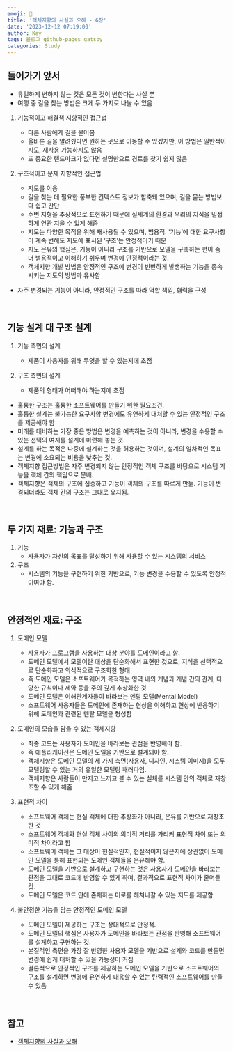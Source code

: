 ```yaml
---
emoji: 👋
title: '객체지향의 사실과 오해 - 6장'
date: '2023-12-12 07:19:00'
author: Kay
tags: 블로그 github-pages gatsby
categories: Study
---
```


## 들어가기 앞서

- 유일하게 변하지 않는 것은 모든 것이 변한다는 사실 뿐
- 여행 중 길을 찾는 방법은 크게 두 가지로 나눌 수 있음

1. 기능적이고 해결책 지향적인 접근법

   - 다른 사람에게 길을 물어봄
   - 올바른 길을 알려줬다면 원하는 곳으로 이동할 수 있겠지만, 이 방법은 일반적이지도, 재사용 가능하지도 않음
   - 또 중요한 랜드마크가 없다면 설명만으로 경로를 찾기 쉽지 않음

2. 구조적이고 문제 지향적인 접근법
   - 지도를 이용
   - 길을 찾는 데 필요한 풍부한 컨텍스트 정보가 함축돼 있으며, 길을 묻는 방법보다 쉽고 간단
   - 주변 지형을 추상적으로 표현하기 때문에 실세계의 환경과 우리의 지식을 밀접하게 연관 지을 수 있게 해줌
   - 지도는 다양한 목적을 위해 재사용될 수 있으며, 범용적. ‘기능’에 대한 요구사항이 계속 변해도 지도에 표시된 ‘구조’는 안정적이기 때문
   - 지도 은유의 핵심은, 기능이 아니라 구조를 기반으로 모델을 구축하는 편이 좀 더 범용적이고 이해하기 쉬우며 변경에 안정적이라는 것.
   - 객체지향 개발 방법은 안정적인 구조에 변경이 빈번하게 발생하는 기능을 종속시키는 지도의 방법과 유사함

- 자주 변경되는 기능이 아니라, 안정적인 구조를 따라 역할 책임, 협력을 구성

<br>

## 기능 설계 대 구조 설계

1. 기능 측면의 설계

   - 제품이 사용자를 위해 무엇을 할 수 있는지에 초점

2. 구조 측면의 설계
   - 제품의 형태가 어떠해야 하는지에 초점

- 훌륭한 구조는 훌륭한 소프트웨어를 만들기 위한 필요조건.
- 훌륭한 설계는 불가능한 요구사항 변경에도 유연하게 대처할 수 있는 안정적인 구조를 제공해야 함
- 미래를 대비하는 가장 좋은 방법은 변경을 예측하는 것이 아니라, 변경을 수용할 수 있는 선택의 여지를 설계에 마련해 놓는 것.
- 설계를 하는 목적은 나중에 설계하는 것을 허용하는 것이며, 설계의 일차적인 목표는 변경에 소요되는 비용을 낮추는 것.
- 객체지향 접근방법은 자주 변경되지 않는 안정적인 객체 구조를 바탕으로 시스템 기능을 객체 간의 책임으로 분배.
- 객체지향은 객체의 구조에 집중하고 기능이 객체의 구조를 따르게 만듦. 기능이 변경되더라도 객체 간의 구조는 그대로 유지됨.

<br>

## 두 가지 재료: 기능과 구조

1. 기능
   - 사용자가 자신의 목표를 달성하기 위해 사용할 수 있는 시스템의 서비스
2. 구조
   - 시스템의 기능을 구현하기 위한 기반으로, 기능 변경을 수용할 수 있도록 안정적이여야 함.

<br>

## 안정적인 재료: 구조

1. 도메인 모델

   - 사용자가 프로그램을 사용하는 대상 분야를 도메인이라고 함.
   - 도메인 모델에서 모델이란 대상을 단순화해서 표현한 것으로, 지식을 선택적으로 단순화하고 의식적으로 구조화한 형태
   - 즉 도메인 모델은 소프트웨어가 목적하는 영역 내의 개념과 개념 간의 관계, 다양한 규칙이나 제약 등을 주의 깊게 추상화한 것
   - 도메인 모델은 이해관계자들이 바라보는 멘탈 모델(Mental Model)
   - 소프트웨어 사용자들은 도메인에 존재하는 현상을 이해하고 현상에 반응하기 위해 도메인과 관련된 멘탈 모델을 형성함

2. 도메인의 모습을 담을 수 있는 객체지향

   - 최종 코드는 사용자가 도메인을 바라보는 관점을 반영해야 함.
   - 즉 애플리케이션은 도메인 모델을 기반으로 설계돼야 함.
   - 객체지향은 도메인 모델의 세 가지 측면(사용자, 디자인, 시스템 이미지)을 모두 모델링할 수 있는 거의 유일한 모델링 패러다임.
   - 객체지향은 사람들이 만지고 느끼고 볼 수 있는 실체를 시스템 안의 객체로 재창조할 수 있게 해줌

3. 표현적 차이

   - 소프트웨어 객체는 현실 객체에 대한 추상화가 아니라, 은유를 기반으로 재창조한 것
   - 소프트웨어 객체와 현실 객체 사이의 의미적 거리를 가리켜 표현적 차이 또는 의미적 차이라고 함
   - 소프트웨어 객체는 그 대상이 현실적인지, 현실적이지 않은지에 상관없이 도메인 모델을 통해 표현되는 도메인 객체들을 은유해야 함.
   - 도메인 모델을 기반으로 설계하고 구현하는 것은 사용자가 도메인을 바라보는 관점을 그대로 코드에 반영할 수 있게 하며, 결과적으로 표현적 차이가 줄어들 것.
   - 도메인 모델은 코드 안에 존재하는 미로를 헤쳐나갈 수 있는 지도를 제공함

4. 불안정한 기능을 담는 안정적인 도메인 모델
   - 도메인 모델이 제공하는 구조는 상대적으로 안정적.
   - 도메인 모델의 핵심은 사용자가 도메인을 바라보는 관점을 반영해 소프트웨어를 설계하고 구현하는 것.
   - 본질적인 측면을 가장 잘 반영한 사용자 모델을 기반으로 설계와 코드를 만들면 변경에 쉽게 대처할 수 있을 가능성이 커짐
   - 결론적으로 안정적인 구조를 제공하는 도메인 모델을 기반으로 소프트웨어의 구조를 설계하면 변경에 유연하게 대응할 수 있는 탄력적인 소프트웨어를 만들 수 있음

<br>

## 참고

- [객체지향의 사실과 오해](https://www.yes24.com/Product/Goods/18249021)

```toc

```
